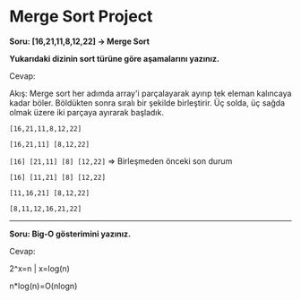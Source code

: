 # Merge Sort Project

**Soru: [16,21,11,8,12,22] -> Merge Sort**

**Yukarıdaki dizinin sort türüne göre aşamalarını yazınız.**

Cevap:

Akış: Merge sort her adımda array'i parçalayarak ayırıp tek eleman kalıncaya kadar böler. Böldükten sonra sıralı bir şekilde birleştirir.
Üç solda, üç sağda olmak üzere iki parçaya ayırarak başladık.

`[16,21,11,8,12,22]`

`[16,21,11] [8,12,22]`

`[16] [21,11] [8] [12,22]` => Birleşmeden önceki son durum

`[16] [11,21] [8] [12,22]`

`[11,16,21] [8,12,22]`

`[8,11,12,16,21,22]`

---

**Soru: Big-O gösterimini yazınız.**

Cevap:

2^x=n  |  x=log(n)   

n*log(n)=O(nlogn)
